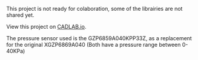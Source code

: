 This project is not ready for colaboration, some of the librairies are not shared yet.


View this project on [CADLAB.io](https://cadlab.io/project/28611). 

The pressure sensor used is the GZP6859A040KPP33Z, as a replacement for the original XGZP6869A040 (Both have a pressure range between 0-40KPa)
